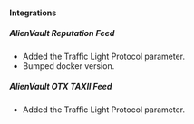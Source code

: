
#### Integrations
##### AlienVault Reputation Feed
- Added the Traffic Light Protocol parameter.
- Bumped docker version.
##### AlienVault OTX TAXII Feed
- Added the Traffic Light Protocol parameter.
